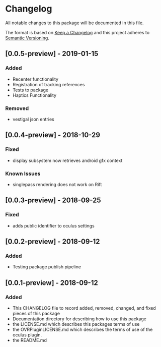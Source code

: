 # Changelog
All notable changes to this package will be documented in this file.

The format is based on [Keep a Changelog](http://keepachangelog.com/en/1.0.0/)
and this project adheres to [Semantic Versioning](http://semver.org/spec/v2.0.0.html).

## [0.0.5-preview] - 2019-01-15
### Added
- Recenter functionality
- Registration of tracking references
- Tests to package
- Haptics Functionality

### Removed
- vestigal json entries

## [0.0.4-preview] - 2018-10-29
### Fixed
- display subsystem now retrieves android gfx context 

### Known Issues
- singlepass rendering does not work on Rift

## [0.0.3-preview] - 2018-09-25
### Fixed
- adds public identifier to oculus settings

## [0.0.2-preview] - 2018-09-12
### Added 
- Testing package publish pipeline

## [0.0.1-preview] - 2018-09-12
### Added 
- This CHANGELOG file to record added, removed, changed, and fixed pieces of this package
- Documentation directory for describing how to use this package
- the LICENSE.md which describes this packages terms of use
- the OVRPluginLICENSE.md which describes the terms of use of the oculus plugin.
- the README.md 
